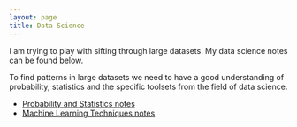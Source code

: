 ```yaml
---
layout: page
title: Data Science
---
```


<p class="message">
  I am trying to play with sifting through large datasets. My data science notes can be found below.
</p>

To find patterns in large datasets we need to have a good understanding of probability, statistics and the specific toolsets from the field of data science.

* [Probability and Statistics notes](https://kodiak.beardom.xyz/psnotes/)
* [Machine Learning Techniques notes](https://kodiak.beardom.xyz/dsnotes/)

